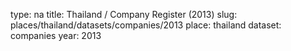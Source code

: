 type: na
title: Thailand / Company Register (2013)
slug: places/thailand/datasets/companies/2013
place: thailand
dataset: companies
year: 2013
